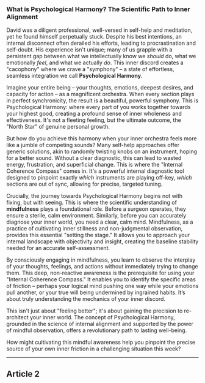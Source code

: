 ### What is Psychological Harmony? The Scientific Path to Inner Alignment
David was a diligent professional, well-versed in self-help and meditation, yet he found himself perpetually stuck. Despite his best intentions, an internal disconnect often derailed his efforts, leading to procrastination and self-doubt. His experience isn't unique; many of us grapple with a persistent gap between what we intellectually know we *should* do, what we emotionally *feel*, and what we actually *do*. This inner discord creates a "cacophony" where we crave a "symphony" – a state of effortless, seamless integration we call **Psychological Harmony**.

Imagine your entire being – your thoughts, emotions, deepest desires, and capacity for action – as a magnificent orchestra. When every section plays in perfect synchronicity, the result is a beautiful, powerful symphony. This is Psychological Harmony: where every part of you works together towards your highest good, creating a profound sense of inner wholeness and effectiveness. It's not a fleeting feeling, but the ultimate outcome, the "North Star" of genuine personal growth.

But how do you achieve this harmony when your inner orchestra feels more like a jumble of competing sounds? Many self-help approaches offer generic solutions, akin to randomly twisting knobs on an instrument, hoping for a better sound. Without a clear diagnostic, this can lead to wasted energy, frustration, and superficial change. This is where the "Internal Coherence Compass" comes in. It's a powerful internal diagnostic tool designed to pinpoint exactly *which* instruments are playing off-key, *which* sections are out of sync, allowing for precise, targeted tuning.

Crucially, the journey towards Psychological Harmony begins not with fixing, but with seeing. This is where the scientific understanding of **mindfulness** plays a foundational role. Before a surgeon operates, they ensure a sterile, calm environment. Similarly, before you can accurately diagnose your inner world, you need a clear, calm mind. Mindfulness, as a practice of cultivating inner stillness and non-judgmental observation, provides this essential "setting the stage." It allows you to approach your internal landscape with objectivity and insight, creating the baseline stability needed for an accurate self-assessment.

By consciously engaging in mindfulness, you learn to observe the interplay of your thoughts, feelings, and actions without immediately trying to change them. This deep, non-reactive awareness is the prerequisite for using your "Internal Coherence Compass." It enables you to identify the specific areas of friction – perhaps your logical mind pushing one way while your emotions pull another, or your true will being undermined by ingrained habits. It’s about truly understanding the mechanics of your inner discord.

This isn't just about "feeling better"; it's about gaining the precision to re-architect your inner world. The concept of Psychological Harmony, grounded in the science of internal alignment and supported by the power of mindful observation, offers a revolutionary path to lasting well-being.

How might cultivating this mindful awareness help you pinpoint the precise source of your own inner friction in a challenging situation this week?

---

## Article 2